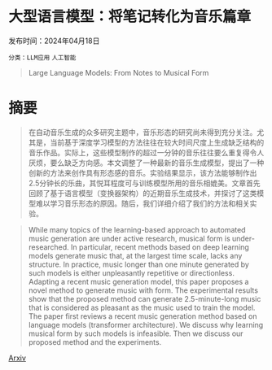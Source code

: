 # 大型语言模型：将笔记转化为音乐篇章

发布时间：2024年04月18日

`分类：LLM应用` `人工智能`

> Large Language Models: From Notes to Musical Form

# 摘要

> 在自动音乐生成的众多研究主题中，音乐形态的研究尚未得到充分关注。尤其是，当前基于深度学习模型的方法往往在较大时间尺度上生成缺乏结构的音乐作品。实际上，这些模型制作的超过一分钟的音乐往往要么重复得令人厌烦，要么缺乏方向感。本文调整了一种最新的音乐生成模型，提出了一种创新的方法来创作具有形态感的音乐。实验结果显示，该方法能够制作出2.5分钟长的乐曲，其悦耳程度可与训练模型所用的音乐相媲美。文章首先回顾了基于语言模型（变换器架构）的近期音乐生成技术，并探讨了这类模型难以学习音乐形态的原因。随后，我们详细介绍了我们的方法和相关实验。

> While many topics of the learning-based approach to automated music generation are under active research, musical form is under-researched. In particular, recent methods based on deep learning models generate music that, at the largest time scale, lacks any structure. In practice, music longer than one minute generated by such models is either unpleasantly repetitive or directionless. Adapting a recent music generation model, this paper proposes a novel method to generate music with form. The experimental results show that the proposed method can generate 2.5-minute-long music that is considered as pleasant as the music used to train the model. The paper first reviews a recent music generation method based on language models (transformer architecture). We discuss why learning musical form by such models is infeasible. Then we discuss our proposed method and the experiments.

[Arxiv](https://arxiv.org/abs/2404.11976)